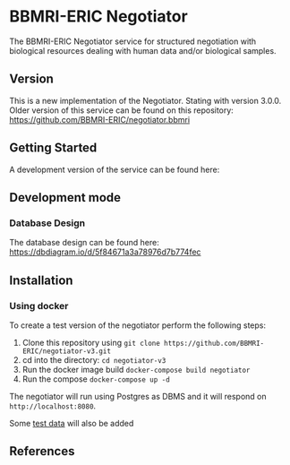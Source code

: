 # BBMRI-ERIC Negotiator

The BBMRI-ERIC Negotiator service for structured negotiation with biological resources dealing with
human data and/or biological samples.

## Version

This is a new implementation of the Negotiator. Stating with version 3.0.0. Older version of this
service can be found on this repository: https://github.com/BBMRI-ERIC/negotiator.bbmri

## Getting Started

A development version of the service can be found here:

## Development mode

### Database Design

The database design can be found here: https://dbdiagram.io/d/5f84671a3a78976d7b774fec

## Installation

### Using docker

To create a test version of the negotiator perform the following steps:

1. Clone this repository using `git clone https://github.com/BBMRI-ERIC/negotiator-v3.git`
2. cd into the directory: `cd negotiator-v3`
3. Run the docker image build `docker-compose build negotiator`
4. Run the compose `docker-compose up -d`

The negotiator will run using Postgres as DBMS and it will respond on `http://localhost:8080`.

Some [test data](https://github.com/BBMRI-ERIC/negotiator-v3/blob/master/negotiator-application/src/main/resources/data-postgres.sql) will also be added 

## References
